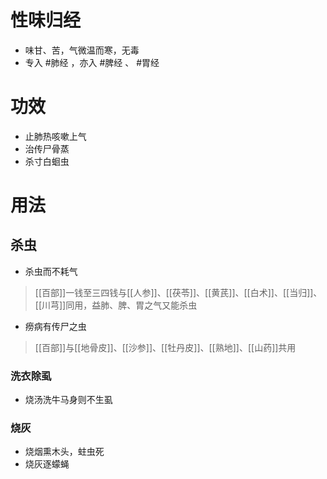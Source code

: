 # 性味归经
- 味甘、苦，气微温而寒，无毒
- 专入 #肺经 ，亦入 #脾经 、 #胃经 
# 功效
- 止肺热咳嗽上气
- 治传尸骨蒸
- 杀寸白蛔虫
# 用法
##  杀虫
- 杀虫而不耗气
>[[百部]]一钱至三四钱与[[人参]]、[[茯苓]]、[[黄芪]]、[[白术]]、[[当归]]、[[川芎]]同用，益肺、脾、胃之气又能杀虫
- 痨病有传尸之虫
>[[百部]]与[[地骨皮]]、[[沙参]]、[[牡丹皮]]、[[熟地]]、[[山药]]共用
### 洗衣除虱
- 烧汤洗牛马身则不生虱
### 烧灰
- 烧烟熏木头，蛀虫死
- 烧灰逐蠓蝇
